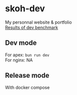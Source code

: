 # skoh-dev
My personnal website & portfolio  
[Results of dev benchmark](https://lhci.skoh.dev/app/projects/skoh-dev/dashboard)  

## Dev mode
For apex: `bun run dev`  
For nginx: NA

## Release mode
With docker compose
